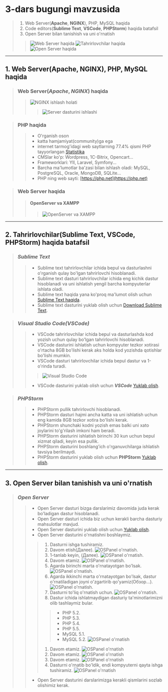 # 3-dars bugungi mavzusida

> 1. Web Server(**Apache**, **NGINX**), PHP, MySQL haqida
> 2. Code editors(**Sublime Text**, **VSCode**, **PHPStorm**) haqida batafsil
> 3. Open Server bilan tanishish va uni o'rnatish
> > ![Web Server haqida](assets/img/home_info.jpg)
> > ![Tahrirlovchilar haqida](assets/img/editor_info.jpg)
> > ![Open Server haqida](assets/img/install_server.png)
***

## 1. Web Server(**Apache**, **NGINX**), PHP, MySQL haqida

> ###  Web Server(*Apache*, *NGINX*) haqida
> > ![NGINX ishlash holati](assets/img/server_info.jpg)
> > > ![Server dasturini ishlashi](assets/img/NGINX_info.jpg)

> ### PHP haqida
> > - O'rganish oson
> > - katta hamjamiyat(community)ga ega
> > - internet tarmog'idagi web saytlarning 77.4% qismi PHP tayyorlangan [Statistika](https://w3techs.com/technologies/history_overview/programming_language/ms/y)
> > - CMSlar ko'p: Wordpress, 1C-Bitrix, Opencart...
> > - Frameworklari: YII, Laravel, Symfony...
> > - Barcha ma'lumotlar ba'zasi bilan ishlash oladi: MySQL, PostgreSQL, Oracle, MongoDB, SQLite...
> > - PHP ning web sayti: [https://php.net](https://php.net)

> ### Web Server haqida
> > #### OpenServer va XAMPP
> > > ![OpenServer va XAMPP](assets/img/server_app_info.jpg)
***

## 2. Tahrirlovchilar(**Sublime Text**, **VSCode**, **PHPStorm**) haqida batafsil

> ### *Sublime Text*
> > - Sublime text tahrirlovchilar ichida bepul va dasturlashni o'rganish qulay bo'lgan tahrirlovchi hisoblanadi.
> > - Sublime text dasturi tahrirlovchilar ichida eng kichik dastur hisoblanadi va uni ishlatish yengil barcha kompyuterlar ishlata oladi.
> > - Sublime text haqida yana ko'proq ma'lumot olish uchun [Sublime Text haqida](https://www.sublimetext.com/blog/).
> > - Sublime text dasturini yuklab olish uchun [Download Sublime Text](https://www.sublimetext.com/download "Sublime text download").

> ### *Visual Studio Code(VSCode)*
>> - VSCode tahrirlovchilar ichida bepul va dasturlashda kod yozish uchun qulay bo'lgan tahrirlovchi hisoblanadi.
>> - VSCode dasturini ishlatish uchun kompyuter tezkor xotirasi o'rtacha 8GB bo'lishi kerak aks holda kod yozishda qotishlar bo'lishi mumkin.
>> - VSCode dasturi tahrirlovchilar ichida bepul dastur va 1-o'rinda turadi.
>>> ![Visual Studio Code](assets/img/vscode_info.jpg)
>> - VSCode dasturini yuklab olish uchun **_VSCode_** [Yuklab olish](https://code.visualstudio.com/Download "Visual Studio Code dasturini yuklab olish").

> ### *PHPStorm*
>> - PHPStorm pullik tahrirlovchi hisoblanadi.
>> - PHPStorm dasturi hajmi ancha katta va uni ishlatish uchun eng kamida 8GB tezkor xotira bo'lishi kerak.
>> - PHPStorm shunchaki kodni yozish emas balki uni xato joylarini to'g'rilash imkoni ham beradi.
>> - PHPStorm dasturini ishlatish birinchi 30 kun uchun bepul xizmat qiladi, keyin esa pullik.
>> - PHPStorm dasturini boshlang'ich o'rganuvchilarga ishlatish tavsiya berilmaydi.
>> - PHPStorm dasturini yuklab olish uchun **PHPStorm** [Yuklab olish](https://www.jetbrains.com/phpstorm/download "Boshlang'ich o'rganuvchilar uchun tavsiya qilinmaydi").
***

## 3. Open Server bilan tanishish va uni o'rnatish
> ### *Open Server*
>> - Open Server dasturi bizga darslarimiz davomida juda kerak bo'ladigan dastur hisoblanadi.
>> - Open Server dasturi ichida biz uchun kerakli barcha dasturiy mahsulotlar mavjud.
>> - Open Server dasturini yuklab olish uchun [Yuklab olish](https://ospanel.io/s/LKs_UtocFUt2k6ZlnfZ2nw/1684208552/open_server_panel_5_4_3_setup.exe).
>> - Open Server dasturini o'rnatishni boshlaymiz.
>>> 1. Dasturni ishga tushiramiz.
>>> 2. Davom etish(Далее). ![OSPanel o'rnatish](assets/img/ospanel/1.jpg).
>>> 3. 1-tanlab keyin, (Далее). ![OSPanel o'rnatish](assets/img/ospanel/2.jpg).
>>> 4. Davom etamiz. ![OSPanel o'rnatish](assets/img/ospanel/3.jpg).
>>> 5. Agarda birinchi marta o'rnatayotgan bo'lsak. ![OSPanel o'rnatish](assets/img/ospanel/4.1.jpg).
>>> 6. Agarda ikkinchi marta o'rnatayotgan bo'lsak, dastur o'rnatiladigan joyni o'zgartirib qo'yamiz(Обзор...). ![OSPanel o'rnatish](assets/img/ospanel/4.2.jpg).
>>> 7. Dasturni to'liq o'rnatish uchun. ![OSPanel o'rnatish](assets/img/ospanel/5.jpg).
>>> 8. Dastur ichida ishlatmaydigan dasturiy ta'minotlarimizni olib tashlaymiz bular.
>>>> * PHP 5.2.
>>>> * PHP 5.3.
>>>> * PHP 5.4.
>>>> * PHP 5.5.
>>>> * MySQL 5.1.
>>>> * MySQL 5.2.
>>>> ![OSPanel o'rnatish](assets/img/ospanel/5.2.jpg)
>>> 1. Davom etamiz. ![OSPanel o'rnatish](assets/img/ospanel/6.jpg)
>>> 2. Davom etamiz. ![OSPanel o'rnatish](assets/img/ospanel/7.jpg)
>>> 3. Davom etamiz. ![OSPanel o'rnatish](assets/img/ospanel/8.jpg)
>>> 4. Dasturni o'rnatib bo'ldik, endi kompyuterni qayta ishga tushiramiz. ![OSPanel o'rnatish](assets/img/ospanel/9.jpg)
>> - Open Server dasturini darslarimizga kerakli qismlarini sozlab olishimiz kerak.
